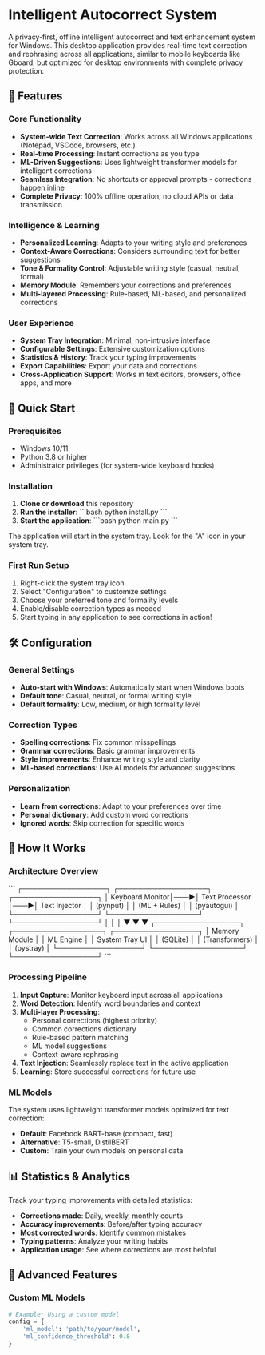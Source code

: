 # Intelligent Autocorrect System

A privacy-first, offline intelligent autocorrect and text enhancement system for Windows. This desktop application provides real-time text correction and rephrasing across all applications, similar to mobile keyboards like Gboard, but optimized for desktop environments with complete privacy protection.

## 🌟 Features

### Core Functionality
- **System-wide Text Correction**: Works across all Windows applications (Notepad, VSCode, browsers, etc.)
- **Real-time Processing**: Instant corrections as you type
- **ML-Driven Suggestions**: Uses lightweight transformer models for intelligent corrections
- **Seamless Integration**: No shortcuts or approval prompts - corrections happen inline
- **Complete Privacy**: 100% offline operation, no cloud APIs or data transmission

### Intelligence & Learning
- **Personalized Learning**: Adapts to your writing style and preferences
- **Context-Aware Corrections**: Considers surrounding text for better suggestions
- **Tone & Formality Control**: Adjustable writing style (casual, neutral, formal)
- **Memory Module**: Remembers your corrections and preferences
- **Multi-layered Processing**: Rule-based, ML-based, and personalized corrections

### User Experience
- **System Tray Integration**: Minimal, non-intrusive interface
- **Configurable Settings**: Extensive customization options
- **Statistics & History**: Track your typing improvements
- **Export Capabilities**: Export your data and corrections
- **Cross-Application Support**: Works in text editors, browsers, office apps, and more

## 🚀 Quick Start

### Prerequisites
- Windows 10/11
- Python 3.8 or higher
- Administrator privileges (for system-wide keyboard hooks)

### Installation

1. **Clone or download** this repository
2. **Run the installer**:
   \`\`\`bash
   python install.py
   \`\`\`
3. **Start the application**:
   \`\`\`bash
   python main.py
   \`\`\`

The application will start in the system tray. Look for the "A" icon in your system tray.

### First Run Setup
1. Right-click the system tray icon
2. Select "Configuration" to customize settings
3. Choose your preferred tone and formality levels
4. Enable/disable correction types as needed
5. Start typing in any application to see corrections in action!

## 🛠️ Configuration

### General Settings
- **Auto-start with Windows**: Automatically start when Windows boots
- **Default tone**: Casual, neutral, or formal writing style
- **Default formality**: Low, medium, or high formality level

### Correction Types
- **Spelling corrections**: Fix common misspellings
- **Grammar corrections**: Basic grammar improvements
- **Style improvements**: Enhance writing style and clarity
- **ML-based corrections**: Use AI models for advanced suggestions

### Personalization
- **Learn from corrections**: Adapt to your preferences over time
- **Personal dictionary**: Add custom word corrections
- **Ignored words**: Skip correction for specific words

## 🧠 How It Works

### Architecture Overview
\`\`\`
┌─────────────────┐    ┌──────────────────┐    ┌─────────────────┐
│ Keyboard Monitor│───▶│  Text Processor  │───▶│  Text Injector  │
│   (pynput)      │    │ (ML + Rules)     │    │  (pyautogui)    │
└─────────────────┘    └──────────────────┘    └─────────────────┘
         │                       │                       │
         ▼                       ▼                       ▼
┌─────────────────┐    ┌──────────────────┐    ┌─────────────────┐
│ Memory Module   │    │ ML Engine        │    │ System Tray UI  │
│  (SQLite)       │    │ (Transformers)   │    │   (pystray)     │
└─────────────────┘    └──────────────────┘    └─────────────────┘
\`\`\`

### Processing Pipeline
1. **Input Capture**: Monitor keyboard input across all applications
2. **Word Detection**: Identify word boundaries and context
3. **Multi-layer Processing**:
   - Personal corrections (highest priority)
   - Common corrections dictionary
   - Rule-based pattern matching
   - ML model suggestions
   - Context-aware rephrasing
4. **Text Injection**: Seamlessly replace text in the active application
5. **Learning**: Store successful corrections for future use

### ML Models
The system uses lightweight transformer models optimized for text correction:
- **Default**: Facebook BART-base (compact, fast)
- **Alternative**: T5-small, DistilBERT
- **Custom**: Train your own models on personal data

## 📊 Statistics & Analytics

Track your typing improvements with detailed statistics:
- **Corrections made**: Daily, weekly, monthly counts
- **Accuracy improvements**: Before/after typing accuracy
- **Most corrected words**: Identify common mistakes
- **Typing patterns**: Analyze your writing habits
- **Application usage**: See where corrections are most helpful

## 🔧 Advanced Features

### Custom ML Models
```python
# Example: Using a custom model
config = {
    'ml_model': 'path/to/your/model',
    'ml_confidence_threshold': 0.8
}
